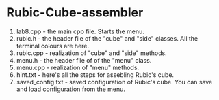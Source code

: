 # Rubic-Cube-assembler
1)	lab8.cpp - the main cpp file. Starts the menu.
2)	rubic.h - the header file of the "cube" and "side" classes. All the terminal colours are here.
3)	rubic.cpp - realization of "cube" and "side" methods.
4)	menu.h - the header file of of the "menu" class. 
5)	menu.cpp - realization of "menu" methods.
6)	hint.txt - here's all the steps for assebling Rubic's cube.
7)	saved_config.txt - saved configuration of Rubic's cube. You can save and load configuration from the menu.
